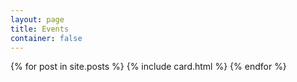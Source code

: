 ```yaml
---
layout: page
title: Events
container: false
---
```


<section class="blog">
<div class="container">
    <div class="post-list" itemscope="" itemtype="http://schema.org/Blog">
    {% for post in site.posts %}
        {% include card.html %}
    {% endfor %}
    </div>
</div>
</section>
